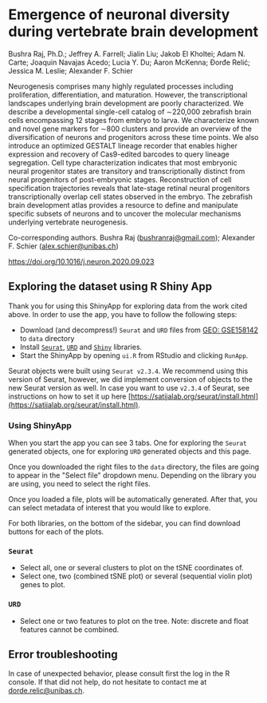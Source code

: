 
# Emergence of neuronal diversity during vertebrate brain development

Bushra Raj, Ph.D.; Jeffrey A. Farrell; Jialin Liu; Jakob El Kholtei; Adam N. Carte; Joaquin Navajas Acedo; Lucia Y. Du; Aaron McKenna; Đorđe Relić; Jessica M. Leslie; Alexander F. Schier

Neurogenesis comprises many highly regulated processes including proliferation, differentiation, and maturation. However, the transcriptional landscapes underlying brain development are poorly characterized. We describe a developmental single-cell catalog of ∼220,000 zebrafish brain cells encompassing 12 stages from embryo to larva. We characterize known and novel gene markers for ∼800 clusters and provide an overview of the diversification of neurons and progenitors across these time points. We also introduce an optimized GESTALT lineage recorder that enables higher expression and recovery of Cas9-edited barcodes to query lineage segregation. Cell type characterization indicates that most embryonic neural progenitor states are transitory and transcriptionally distinct from neural progenitors of post-embryonic stages. Reconstruction of cell specification trajectories reveals that late-stage retinal neural progenitors transcriptionally overlap cell states observed in the embryo. The zebrafish brain development atlas provides a resource to define and manipulate specific subsets of neurons and to uncover the molecular mechanisms underlying vertebrate neurogenesis.

Co-corresponding authors. Bushra Raj (bushranraj@gmail.com); Alexander F. Schier (alex.schier@unibas.ch)

https://doi.org/10.1016/j.neuron.2020.09.023

## Exploring the dataset using R Shiny App

Thank you for using this ShinyApp for exploring data from the work cited above.
In order to use the app, you have to follow the following steps:

* Download (and decompress!) `Seurat` and `URD` files from [GEO: GSE158142](https://www-ncbi-nlm-nih-gov.ezproxy.u-pec.fr/geo/query/acc.cgi?acc=GSE158142) to `data` directory
* Install [`Seurat`](https://github.com/satijalab/seurat),
[`URD`](https://github.com/farrellja/URD) and
[`Shiny`](https://shiny.rstudio.com/) libraries.
* Start the ShinyApp by opening `ui.R` from RStudio and clicking `RunApp`.

Seurat objects were built using `Seurat v2.3.4`. We recommend using this
version of Seurat, however, we did implement conversion of objects to the new
Seurat version as well. In case you want to use `v2.3.4` of Seurat, see
instructions on how to set it up here
[https://satijalab.org/seurat/install.html](https://satijalab.org/seurat/install.html).

### Using ShinyApp

When you start the app you can see 3 tabs. One for exploring the `Seurat`
generated objects, one for exploring `URD` generated objects and this page.

Once you downloaded the right files to the `data` directory, the files are
going to appear in the "Select file" dropdown menu. Depending on the library
you are using, you need to select the right files.

Once you loaded a file, plots will be automatically generated. After that, you
can select metadata of interest that you would like to explore.

For both libraries, on the bottom of the sidebar, you can find download buttons
for each of the plots.

### `Seurat`

* Select all, one or several clusters to plot on the tSNE coordinates of.
* Select one, two (combined tSNE plot) or several (sequential violin plot)
genes to plot.

### `URD`

* Select one or two features to plot on the tree. Note: discrete and float
features cannot be combined.

## Error troubleshooting

In case of unexpected behavior, please consult first the log in the R console.
If that did not help, do not hesitate to contact me at dorde.relic@unibas.ch.
